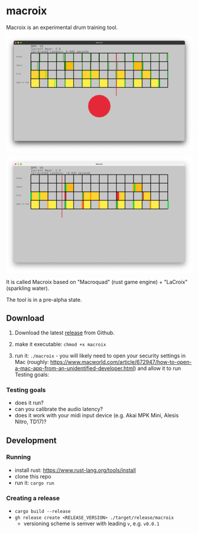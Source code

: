 # macroix

Macroix is an experimental drum training tool.

![work in progress screenshot](./screenshot.png)

![scoring hits](./scores.png)

It is called Macroix based on "Macroquad" (rust game engine) + "LaCroix" (sparkling water).

The tool is in a pre-alpha state.

## Download

1. Download the latest [release](https://github.com/nathanleiby/macroix/releases) from Github.

2. make it executable: `chmod +x macroix`
3. run it: `./macroix` - you will likely need to open your security settings in Mac (roughly: https://www.macworld.com/article/672947/how-to-open-a-mac-app-from-an-unidentified-developer.html) and allow it to run
   Testing goals:

### Testing goals

- does it run?
- can you calibrate the audio latency?
- does it work with your midi input device (e.g. Akai MPK Mini, Alesis Nitro, TD17)?

## Development

### Running

- install rust: https://www.rust-lang.org/tools/install
- clone this repo
- run it: `cargo run`

### Creating a release

- `cargo build --release`
- `gh release create <RELEASE_VERSION> ./target/release/macroix`
  - versioning scheme is semver with leading `v`, e.g. `v0.0.1`
